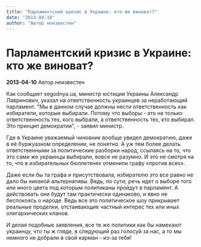```yaml
---
title: "Парламентский кризис в Украине: кто же виноват?"
date: "2013-04-10"
author: "Автор неизвестен"
---
```


# Парламентский кризис в Украине: кто же виноват?

**2013-04-10** Автор неизвестен

Как сообщает segodnya.ua, министр юстиции Украины Александр Лавринович, указал на ответственность украинцев за неработающий парламент. "Мы в данном случае должны нести ответственность как избиратели, которые выбирали. Потому что выборы - это не только ответственность тех, кого выбрали, а ответственность тех, кто выбирал. Это принцип демократии", - заявил министр.

Где в Украине уважаемый чиновник вообще увидел демократию, даже в её буржуазном определении, не понятно. А уж тем более делать ответственными за политические разборки народ, ссылаясь на то, что это сами же украинцы выбирали, вовсе не разумно. И это не смотря на то, что в избирательных бюллетенях отменили графу «против всех».

Даже если бы та графа и присутствовала, избирателю это все равно не дало бы никакой альтернативы. Ведь, по сути, речь идет о выборе того или иного цвета под которым политиканы пройдут в парламент. А действовать они будут там практически одинаково, и явно не беспокоясь о народе. Ведь все это политическое шоу прикрывает реальные проделки, отстаивающие частный интерес тех или иных олигархических кланов.

И делая подобные заявления, все те же политики как бы намекают украинцу, что ты ж гляди, в следующий раз голосуй за нас, а то мы немного не добрали в свой карман - из-за тебя!